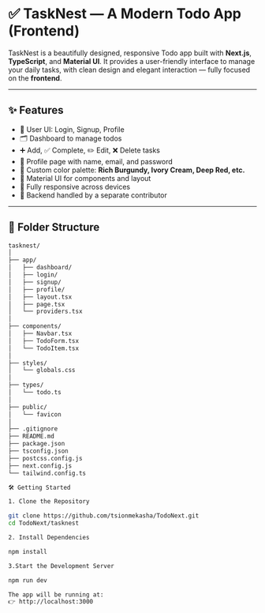 # ✅ TaskNest — A Modern Todo App (Frontend)

TaskNest is a beautifully designed, responsive Todo app built with **Next.js**, **TypeScript**, and **Material UI**. It provides a user-friendly interface to manage your daily tasks, with clean design and elegant interaction — fully focused on the **frontend**.

---

## ✨ Features

- 🔐 User UI: Login, Signup, Profile
- 🗂️ Dashboard to manage todos
- ➕ Add, ✅ Complete, ✏️ Edit, ❌ Delete tasks
- 👤 Profile page with name, email, and password
- 🌈 Custom color palette: **Rich Burgundy, Ivory Cream, Deep Red, etc.**
- 💅 Material UI for components and layout
- 📱 Fully responsive across devices
- 🧠 Backend handled by a separate contributor

---

## 📁 Folder Structure

```bash
tasknest/
│
├── app/
│   ├── dashboard/       
│   ├── login/           
│   ├── signup/          
│   ├── profile/         
│   ├── layout.tsx       
│   ├── page.tsx         
│   └── providers.tsx    
│
├── components/
│   ├── Navbar.tsx       
│   ├── TodoForm.tsx     
│   └── TodoItem.tsx     
│
├── styles/
│   └── globals.css      
│
├── types/
│   └── todo.ts         
│
├── public/
│   └── favicon
│
├── .gitignore
├── README.md            
├── package.json
├── tsconfig.json
├── postcss.config.js
├── next.config.js
└── tailwind.config.ts   

🛠️ Getting Started

1. Clone the Repository

git clone https://github.com/tsionmekasha/TodoNext.git
cd TodoNext/tasknest

2. Install Dependencies

npm install

3.Start the Development Server 

npm run dev

The app will be running at:
👉 http://localhost:3000




